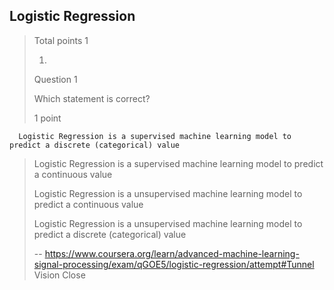 ## Logistic Regression
> 
> Total points 1
> 
> 1.
> 
> Question 1
> 
> Which statement is correct?
> 
> 1 point
> 

      Logistic Regression is a supervised machine learning model to predict a discrete (categorical) value 
> 
>  Logistic Regression is a supervised machine learning model to predict a continuous value 
> 
>  Logistic Regression is a unsupervised machine learning model to predict a continuous value 
> 
>  Logistic Regression is a unsupervised machine learning model to predict a discrete (categorical) value
>
> -- https://www.coursera.org/learn/advanced-machine-learning-signal-processing/exam/qGOE5/logistic-regression/attempt#Tunnel Vision Close
